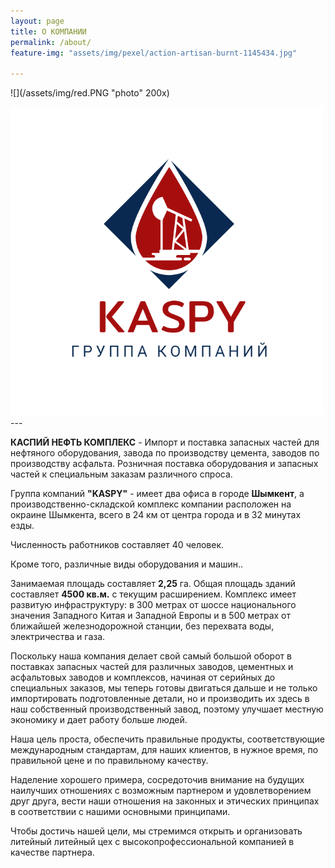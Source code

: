 ```yaml
---
layout: page
title: О КОМПАНИИ
permalink: /about/
feature-img: "assets/img/pexel/action-artisan-burnt-1145434.jpg"

---
```

![](/assets/img/red.PNG "photo" 200x)

<img src="/assets/img/red.PNG" alt="photo" width="500px"/>
---

**КАСПИЙ НЕФТЬ КОМПЛЕКС** - Импорт и поставка запасных частей для нефтяного оборудования, завода по производству цемента, заводов по производству асфальта.
Розничная поставка оборудования и запасных частей к специальным заказам различного спроса. 

Группа компаний **"KASPY"** - имеет два офиса в городе **Шымкент**, а производственно-складской комплекс компании расположен на окраине Шымкента, всего в 24 км от центра города и в 32 минутах езды.

Численность работников составляет 40 человек.

Кроме того, различные виды оборудования и машин..

 
 
 Занимаемая площадь составляет **2,25** га. Общая площадь зданий составляет **4500 кв.м.** с текущим расширением. Комплекс имеет развитую инфраструктуру: в 300 метрах от шоссе национального значения Западного Китая и Западной Европы и в 500 метрах от ближайшей железнодорожной станции, без перехвата воды, электричества и газа.


Поскольку наша компания делает свой самый большой оборот в поставках запасных частей для различных заводов, цементных и асфальтовых заводов и комплексов, начиная от серийных до специальных заказов, мы теперь готовы двигаться дальше и не только импортировать подготовленные детали, но и производить их здесь в наш собственный производственный завод, поэтому улучшает местную экономику и дает работу больше людей.

Наша цель проста, обеспечить правильные продукты, соответствующие международным стандартам, для наших клиентов, в нужное время, по правильной цене и по правильному качеству.

Наделение хорошего примера, сосредоточив внимание на будущих наилучших отношениях с возможным партнером и удовлетворением друг друга, вести наши отношения на законных и этических принципах в соответствии с нашими основными принципами.

Чтобы достичь нашей цели, мы стремимся открыть и организовать литейный литейный цех с высокопрофессиональной компанией в качестве партнера.
